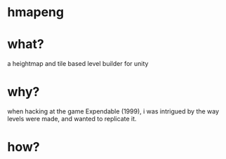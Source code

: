 # hmapeng

# what?

a heightmap and tile based level builder for unity

# why?

when hacking at the game Expendable (1999), i was intrigued by the way levels were made, and wanted to replicate it.

# how?